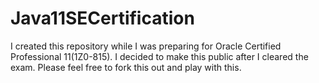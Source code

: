 # Java11SECertification

I created this repository while I was preparing for Oracle Certified Professional 11(1Z0-815). I decided to make this public after I cleared the exam. Please feel free to fork this out and play with this.
